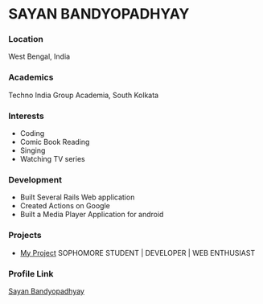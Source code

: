 # SAYAN BANDYOPADHYAY

### Location

West Bengal, India

### Academics

Techno India Group Academia, South Kolkata

### Interests

- Coding
- Comic Book Reading
- Singing
- Watching TV series

### Development

- Built Several Rails Web application
- Created Actions on Google
- Built a Media Player Application for android

### Projects

- [My Project](https://github.com/SayanBan) 
  SOPHOMORE STUDENT | DEVELOPER | WEB ENTHUSIAST

### Profile Link

[Sayan Bandyopadhyay](https://github.com/SayanBan)
